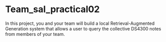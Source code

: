 # Team_sal_practical02
In this project, you and your team will build a local Retrieval-Augmented Generation system that allows a user to query the collective DS4300 notes from members of your team. 
